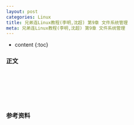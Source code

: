 ```yaml
---
layout: post
categories: Linux
title: 兄弟连Linux教程(李明,沈超) 第9章 文件系统管理
meta: 兄弟连Linux教程(李明,沈超) 第9章 文件系统管理
---
```

* content
{:toc}

### 正文



<br/><br/><br/><br/><br/>
### 参考资料




